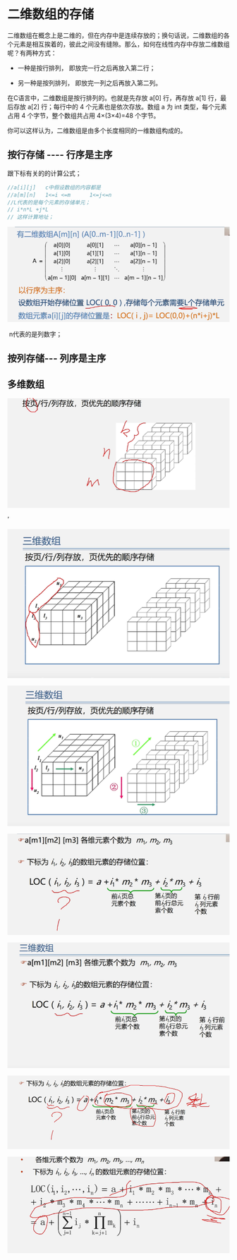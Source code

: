 # 二维数组的存储 



二维数组在概念上是二维的，但在内存中是连续存放的；换句话说，二维数组的各个元素是相互挨着的，彼此之间没有缝隙。那么，如何在线性内存中存放二维数组呢？有两种方式：

- 一种是按行排列， 即放完一行之后再放入第二行；

- 另一种是按列排列， 即放完一列之后再放入第二列。

  

在C语言中，二维数组是按行排列的。也就是先存放 a[0] 行，再存放 a[1] 行，最后存放 a[2] 行；每行中的 4 个元素也是依次存放。数组 a 为 int 类型，每个元素占用 4 个字节，整个数组共占用 4×(3×4)=48 个字节。

你可以这样认为，二维数组是由多个长度相同的一维数组构成的。





##  按行存储 ---- 行序是主序

跟下标有关的的计算公式；

```php
//a[i][j]   c中假设数组的内容都是
//a[m][n]   1<=i <=m      1<=j<=n
//L代表的是每个元素的存储单元；
// i*n*L +j*L  
// 这样计算地址；

```

![image-20221204155248483](二维数组的存储.assets/image-20221204155248483.png)

​					n代表的是列数字；

## 按列存储--- 列序是主序







## 多维数组



![image-20221204155811538](二维数组的存储.assets/image-20221204155811538.png)

’



![image-20221204155827338](二维数组的存储.assets/image-20221204155827338.png)





![image-20221204155846479](二维数组的存储.assets/image-20221204155846479.png)





![image-20221204155950721](二维数组的存储.assets/image-20221204155950721.png)





![image-20221204160202713](二维数组的存储.assets/image-20221204160202713.png)

![image-20221204160056029](二维数组的存储.assets/image-20221204160056029.png)





![image-20221204160122639](二维数组的存储.assets/image-20221204160122639.png)